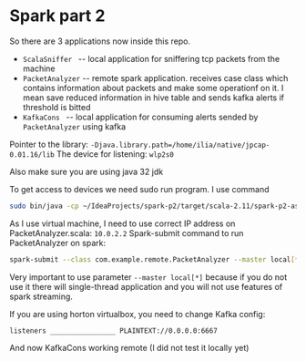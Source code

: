 # Spark part 2

So there are 3 applications now inside this repo.
* ```ScalaSniffer ``` -- local application for sniffering tcp packets from the machine
* ```PacketAnalyzer``` -- remote spark application. receives case class which contains information
about packets and make some operationf on it. I mean save reduced information in hive table and sends kafka alerts if
 threshold is bitted
* ```KafkaCons ``` -- local application for consuming alerts sended by ```PacketAnalyzer``` using kafka

Pointer to the library: ```-Djava.library.path=/home/ilia/native/jpcap-0.01.16/lib```
The device for listening: ```wlp2s0```

Also make sure you are using java 32 jdk

To get access to devices we need sudo run program. I use command
```sh
sudo bin/java -cp ~/IdeaProjects/spark-p2/target/scala-2.11/spark-p2-assembly-0.1.jar -Djava.library.path=/home/ilia/native/jpcap-0.01.16/lib com.example.local.ScalaSniffer wlp2s0
```
As I use virtual machine, I need to use correct IP address on PacketAnalyzer.scala: ```10.0.2.2```
Spark-submit command to run PacketAnalyzer on spark:
```sh
spark-submit --class com.example.remote.PacketAnalyzer --master local[*] --deploy-mode client spark-p2-assembly-0.1.jar
```
Very important to use parameter ```--master local[*]``` because if you do not use it there will single-thread application
and you will not use features of spark streaming.

If you are using horton virtualbox, you need to change Kafka config:
```
listeners ________________ PLAINTEXT://0.0.0.0:6667
```
And now KafkaCons working remote (I did not test it locally yet)